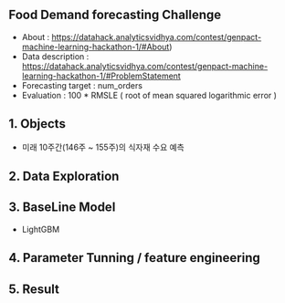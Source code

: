 ## Food Demand forecasting Challenge


* About : https://datahack.analyticsvidhya.com/contest/genpact-machine-learning-hackathon-1/#About)
* Data description : https://datahack.analyticsvidhya.com/contest/genpact-machine-learning-hackathon-1/#ProblemStatement
* Forecasting target : num_orders
* Evaluation : 100 * RMSLE ( root of mean squared logarithmic error )

## 1. Objects
* 미래 10주간(146주 ~ 155주)의 식자재 수요 예측
 
## 2. Data Exploration

## 3. BaseLine Model
* LightGBM

## 4. Parameter Tunning / feature engineering

## 5. Result

